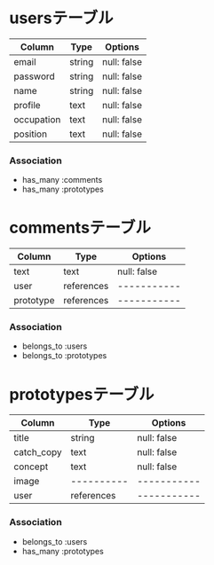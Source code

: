 # usersテーブル

| Column     | Type       | Options     |
| ---------- | ---------- | ----------- |
| email      | string     | null: false |
| password   | string     | null: false |
| name       | string     | null: false |
| profile    | text       | null: false |
| occupation | text       | null: false |
| position   | text       | null: false |

### Association
- has_many :comments
- has_many :prototypes

# commentsテーブル

| Column          | Type       | Options     |
| --------------- | ---------- | ----------- |
| text            | text       | null: false |
| user            | references | ----------- |
| prototype       | references | ----------- |

### Association
- belongs_to :users
- belongs_to :prototypes

# prototypesテーブル
| Column          | Type       | Options     |
| --------------- | ---------- | ----------- |
| title           | string     | null: false |
| catch_copy      | text       | null: false |
| concept         | text       | null: false |
| image           | ---------- | ----------- |
| user            | references | ----------- |

### Association
- belongs_to :users
- has_many :prototypes